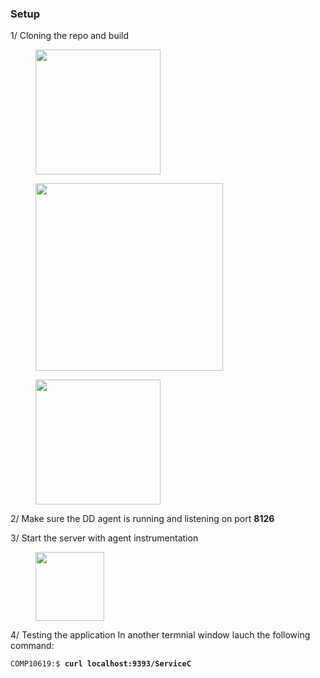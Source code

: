 ### Setup

1/ Cloning the repo and build 


<figure>
<img src="https://github.com/ptabasso2/springTest0/blob/master/Images/Readme1.png" width=auto height="200px">
</figure>


<figure>
<img src="https://github.com/ptabasso2/springTest0/blob/master/Images/Readme2.png" width=auto height="300px">
</figure>


<figure>
<img src="https://github.com/ptabasso2/springTest0/blob/master/Images/Readme3.png" width=auto height="200px">
</figure>




2/ Make sure the DD agent is running and listening on port **8126** 

3/ Start the server with agent instrumentation

<figure>
<img src="https://github.com/ptabasso2/springTest0/blob/master/Images/Readme4.png" width=auto height="110px">
</figure>


4/ Testing the application
In another termnial window lauch the following command:

<div class="highlight"><pre class="highlight" style="background-color: greydark;"><code style="font-size: 12.0px;">COMP10619:$ <span style="font-weight: bold">curl localhost:9393/ServiceC</span>
</code></pre></div>
